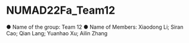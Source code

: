 # NUMAD22Fa_Team12
● Name of the group: Team 12
● Name of Members: Xiaodong Li; Siran Cao; Qian Lang; Yuanhao Xu; Ailin Zhang
